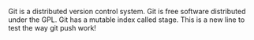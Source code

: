 Git is a distributed version control system.
Git is free software distributed under the GPL.
Git has a mutable index called stage.
This is a new line to test the way git push work!
